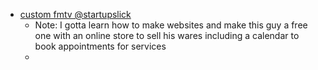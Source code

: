 - [custom fmtv @startupslick](https://linktr.ee/startupslick)
	- Note: I gotta learn how to make websites and make this guy a free one with an online store to sell his wares including a calendar to book appointments for services
	- 